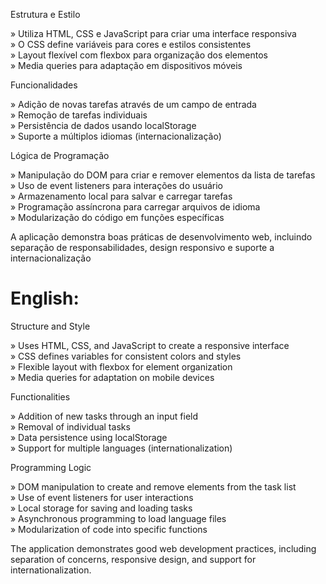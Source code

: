 Estrutura e Estilo  

» Utiliza HTML, CSS e JavaScript para criar uma interface responsiva  
» O CSS define variáveis para cores e estilos consistentes  
» Layout flexível com flexbox para organização dos elementos  
» Media queries para adaptação em dispositivos móveis  

Funcionalidades  

» Adição de novas tarefas através de um campo de entrada  
» Remoção de tarefas individuais  
» Persistência de dados usando localStorage  
» Suporte a múltiplos idiomas (internacionalização)  

Lógica de Programação  

» Manipulação do DOM para criar e remover elementos da lista de tarefas  
» Uso de event listeners para interações do usuário  
» Armazenamento local para salvar e carregar tarefas  
» Programação assíncrona para carregar arquivos de idioma  
» Modularização do código em funções específicas  

A aplicação demonstra boas práticas de desenvolvimento web, incluindo separação de responsabilidades, design responsivo e suporte a internacionalização

# English:

Structure and Style  

» Uses HTML, CSS, and JavaScript to create a responsive interface  
» CSS defines variables for consistent colors and styles  
» Flexible layout with flexbox for element organization  
» Media queries for adaptation on mobile devices   

Functionalities   

» Addition of new tasks through an input field  
» Removal of individual tasks  
» Data persistence using localStorage  
» Support for multiple languages (internationalization)   

Programming Logic   

» DOM manipulation to create and remove elements from the task list  
» Use of event listeners for user interactions  
» Local storage for saving and loading tasks  
» Asynchronous programming to load language files  
» Modularization of code into specific functions   

The application demonstrates good web development practices, including separation of concerns, responsive design, and support for internationalization.
